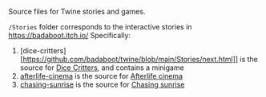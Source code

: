 Source files for Twine stories and games.

`/Stories` folder corresponds to the interactive stories in https://badaboot.itch.io/
Specifically:
1. [dice-critters][https://github.com/badaboot/twine/blob/main/Stories/next.html]] is the source for [Dice Critters](https://badaboot.itch.io/dice-critters), and contains a minigame
2. [afterlife-cinema](https://github.com/badaboot/twine/blob/main/Stories/afterlife-cinema.html) is the source for [Afterlife cinema](https://badaboot.itch.io/afterlife-cinema)
3. [chasing-sunrise](https://github.com/badaboot/twine/blob/main/Stories/die.html) is the source for [Chasing sunrise](https://badaboot.itch.io/chasing-sunrise)
